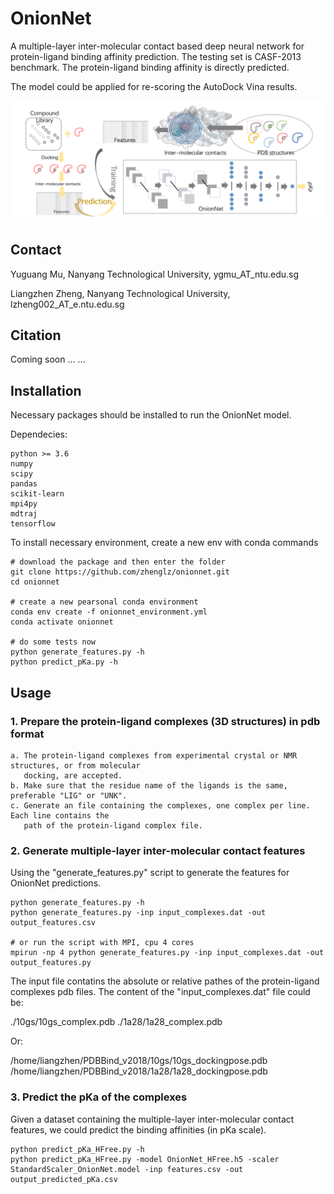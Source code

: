# OnionNet
A multiple-layer inter-molecular contact based deep neural network for protein-ligand binding affinity prediction. The testing set is CASF-2013 benchmark. The protein-ligand binding affinity is directly predicted.

The model could be applied for re-scoring the AutoDock Vina results.

<img src="./datasets/TOC_OnionNet.png" alt="DNN aided protein-ligand binding affinity prediction and docking rescoring">


## Contact
<p>Yuguang Mu, Nanyang Technological University, ygmu_AT_ntu.edu.sg</p>
<p>Liangzhen Zheng, Nanyang Technological University, lzheng002_AT_e.ntu.edu.sg</p>


## Citation
Coming soon ... ...


## Installation
Necessary packages should be installed to run the OnionNet model.

Dependecies:

    python >= 3.6
    numpy  
    scipy  
    pandas 
    scikit-learn
    mpi4py
    mdtraj 
    tensorflow


To install necessary environment, create a new env with conda commands
   
    # download the package and then enter the folder
    git clone https://github.com/zhenglz/onionnet.git
    cd onionnet

    # create a new pearsonal conda environment
    conda env create -f onionnet_environment.yml 
    conda activate onionnet
    
    # do some tests now
    python generate_features.py -h
    python predict_pKa.py -h


## Usage
### 1. Prepare the protein-ligand complexes (3D structures) in pdb format
    
    a. The protein-ligand complexes from experimental crystal or NMR structures, or from molecular
       docking, are accepted.
    b. Make sure that the residue name of the ligands is the same, preferable "LIG" or "UNK".
    c. Generate an file containing the complexes, one complex per line. Each line contains the 
       path of the protein-ligand complex file.

### 2. Generate multiple-layer inter-molecular contact features
Using the "generate_features.py" script to generate the features for OnionNet predictions.
 
    python generate_features.py -h
    python generate_features.py -inp input_complexes.dat -out output_features.csv

    # or run the script with MPI, cpu 4 cores
    mpirun -np 4 python generate_features.py -inp input_complexes.dat -out output_features.py 

The input file contatins the absolute or relative pathes of the protein-ligand complexes pdb files.
The content of the "input_complexes.dat" file could be:
 
  ./10gs/10gs_complex.pdb
  ./1a28/1a28_complex.pdb

Or:
  
  /home/liangzhen/PDBBind_v2018/10gs/10gs_dockingpose.pdb
  /home/liangzhen/PDBBind_v2018/1a28/1a28_dockingpose.pdb


### 3. Predict the pKa of the complexes
Given a dataset containing the multiple-layer inter-molecular contact features, we could predict
the binding affinities (in pKa scale). 

    python predict_pKa_HFree.py -h
    python predict_pKa_HFree.py -model OnionNet_HFree.h5 -scaler StandardScaler_OnionNet.model -inp features.csv -out output_predicted_pKa.csv


